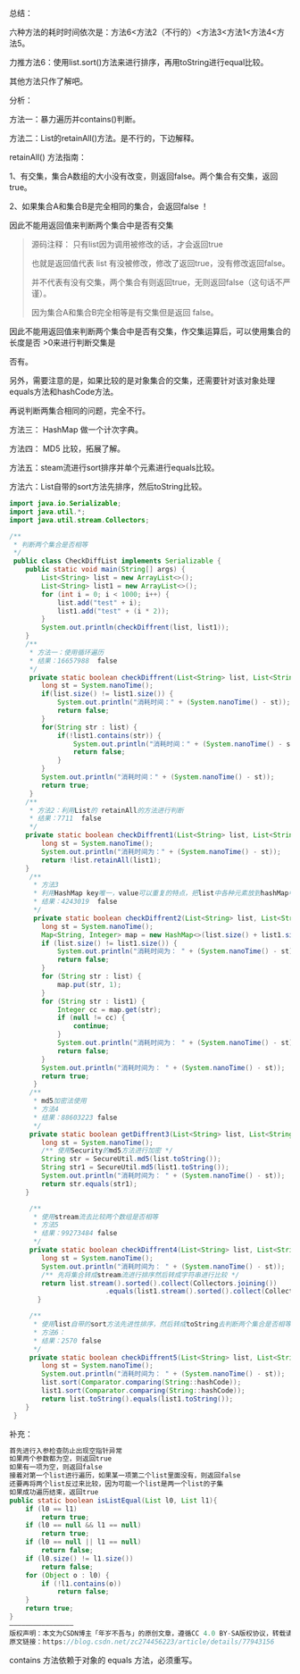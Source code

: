总结：

六种方法的耗时时间依次是：方法6<方法2（不行的）<方法3<方法1<方法4<方法5。

力推方法6：使用list.sort()方法来进行排序，再用toString进行equal比较。

其他方法只作了解吧。



分析：

方法一：暴力遍历并contains()判断。

方法二：List的retainAll()方法。是不行的，下边解释。

retainAll() 方法指南：

1、有交集，集合A数组的大小没有改变，则返回false。两个集合有交集，返回true。

2、如果集合A和集合B是完全相同的集合，会返回false ！

因此不能用返回值来判断两个集合中是否有交集 

> 源码注释： 只有list因为调用被修改的话，才会返回true 
>
> 也就是返回值代表 list 有没被修改，修改了返回true，没有修改返回false。
>
> 并不代表有没有交集，两个集合有则返回true，无则返回false（这句话不严谨）。
>
> 因为集合A和集合B完全相等是有交集但是返回 false。

因此不能用返回值来判断两个集合中是否有交集，作交集运算后，可以使用集合的长度是否 >0来进行判断交集是

否有。

另外，需要注意的是，如果比较的是对象集合的交集，还需要针对该对象处理equals方法和hashCode方法。



再说判断两集合相同的问题，完全不行。





方法三： HashMap 做一个计次字典。

方法四： MD5 比较，拓展了解。

方法五：steam流进行sort排序并单个元素进行equals比较。

方法六：List自带的sort方法先排序，然后toString比较。

````java
import java.io.Serializable;
import java.util.*;
import java.util.stream.Collectors;

/**
 * 判断两个集合是否相等
 */
 public class CheckDiffList implements Serializable {
    public static void main(String[] args) {
        List<String> list = new ArrayList<>();
        List<String> list1 = new ArrayList<>();
        for (int i = 0; i < 1000; i++) {
            list.add("test" + i);
            list1.add("test" + (i * 2));
        }
        System.out.println(checkDiffrent(list, list1));
    }
    /**
     * 方法一：使用循环遍历
     * 结果：16657988	false
     */
     private static boolean checkDiffrent(List<String> list, List<String> list1) {
        long st = System.nanoTime();
        if(list.size() != list1.size()) {
            System.out.println("消耗时间：" + (System.nanoTime() - st));
            return false;
        }
        for(String str : list) {
            if(!list1.contains(str)) {
                System.out.println("消耗时间：" + (System.nanoTime() - st));
                return false;
            }
        }
        System.out.println("消耗时间：" + (System.nanoTime() - st));
        return true;
     }
    /**
     * 方法2：利用List的 retainAll的方法进行判断
     * 结果：7711  false
     */
    private static boolean checkDiffrent1(List<String> list, List<String> list1) {
        long st = System.nanoTime();
        System.out.println("消耗时间为：" + (System.nanoTime() - st));
        return !list.retainAll(list1);
    }
     /**
      * 方法3
      * 利用HashMap key唯一，value可以重复的特点，把list中各种元素放到hashMap中
      * 结果：4243019	false
      */
      private static boolean checkDiffrent2(List<String> list, List<String> list1) {
        long st = System.nanoTime();
        Map<String, Integer> map = new HashMap<>(list.size() + list1.size());
        if (list.size() != list1.size()) {
            System.out.println("消耗时间为： " + (System.nanoTime() - st));
            return false;
        }
        for (String str : list) {
            map.put(str, 1);
        }
        for (String str : list1) {
            Integer cc = map.get(str);
            if (null != cc) {
                continue;
            }
            System.out.println("消耗时间为： " + (System.nanoTime() - st));
            return false;
        }
        System.out.println("消耗时间为： " + (System.nanoTime() - st));
        return true;
      }
     /**
      * md5加密法使用
      * 方法4
      * 结果：88603223	false
      */
     private static boolean getDiffrent3(List<String> list, List<String> list1) {
        long st = System.nanoTime();
        /** 使用Security的md5方法进行加密 */
        String str = SecureUtil.md5(list.toString());
        String str1 = SecureUtil.md5(list1.toString());
        System.out.println("消耗时间为： " + (System.nanoTime() - st));
        return str.equals(str1);
    }

     /**
      * 使用stream流去比较两个数组是否相等
      * 方法5
      * 结果：99273484	false
      */
     private static boolean checkDiffrent4(List<String> list, List<String> list1) {
        long st = System.nanoTime();
        System.out.println("消耗时间为： " + (System.nanoTime() - st));
        /** 先将集合转成stream流进行排序然后转成字符串进行比较 */
        return list.stream().sorted().collect(Collectors.joining())
                        .equals(list1.stream().sorted().collect(Collectors.joining()));
       }

     /**
      * 使用list自带的sort方法先进性排序，然后转成toString去判断两个集合是否相等
      * 方法6：
	  * 结果：2570	false
      */
     private static boolean checkDiffrent5(List<String> list, List<String> list1) {
        long st = System.nanoTime();
        System.out.println("消耗时间为： " + (System.nanoTime() - st));
        list.sort(Comparator.comparing(String::hashCode));
        list1.sort(Comparator.comparing(String::hashCode));
        return list.toString().equals(list1.toString());
    }
 }
````

补充：

````java
首先进行入参检查防止出现空指针异常
如果两个参数都为空，则返回true
如果有一项为空，则返回false
接着对第一个list进行遍历，如果某一项第二个list里面没有，则返回false
还要再将两个list反过来比较，因为可能一个list是两一个list的子集
如果成功遍历结束，返回true
public static boolean isListEqual(List l0, List l1){
    if (l0 == l1)
        return true;
    if (l0 == null && l1 == null)
        return true;
    if (l0 == null || l1 == null)
        return false;
    if (l0.size() != l1.size())
        return false;
    for (Object o : l0) {
        if (!l1.contains(o))
            return false;
    }
    return true;
}
————————————————
版权声明：本文为CSDN博主「年岁不吾与」的原创文章，遵循CC 4.0 BY-SA版权协议，转载请附上原文出处链接及本声明。
原文链接：https://blog.csdn.net/zc274456223/article/details/77943156
````

contains 方法依赖于对象的 equals 方法，必须重写。